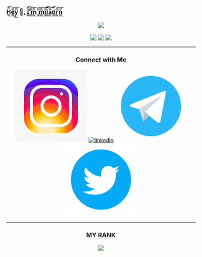 ### H̳̿͟͞e̳̿͟͞y̳̿͟͞ 👋, I̳̿͟͞'̳̿͟͞m̳̿͟͞ ̳̿͟͞m̳̿͟͞i̳̿͟͞l̳̿͟͞a̳̿͟͞d̳̿͟͞r̳̿͟͞n̳̿͟͞

<p align="center">

<img alig src="https://github-readme-quotes.herokuapp.com/quote?theme=slateorange&animation=grow_out_in&layout=churchill&font=Redressed" />
</p>






<p align="center">
  <a href="https://github-profile-summary-cards.vercel.app/api/cards/profile-details?username=miladrn"> <img alig src="https://github-profile-summary-cards.vercel.app/api/cards/profile-details?username=miladrn&theme=github" /></a>
  <a href="https://github-profile-summary-cards.vercel.app/api/cards/most-commit-language?username=miladrn"> <img alig src="https://github-profile-summary-cards.vercel.app/api/cards/most-commit-language?username=miladrn&theme=github" /></a>
  <a href="https://github-readme-stats.vercel.app/api?username=miladrn"> <img alig src="https://github-readme-stats.vercel.app/api?username=miladrn&column=3&margin-w=15&margin-h=15" /></a>
  </p>


<hr>



<div align="center">
    <h3 >Connect with Me</h3>
    <p>
        <a href="https://github.com/miladrn/miladrn/edit/main/README.md"><img title="instagram" alt="instagram" src="img/instagram.gif"/></a>
        <a href="www.linkedin.com/in/milad-rezanezhad"><img title="linkedin" alt="linkedin" src="img/linkedin.gif"/></a>
        <a href="https://t.me/developer_milad"><img title="telegram" alt="telegram" src="img/telegram.gif"/></a>
        <a href="https://twitter.com/Milad_RN_"><img title="twitter" alt="twitter" src="img/twitter.gif"/></a>
        </p>
</div>
<hr>
<h3 align="center" >MY RANK</h3>
<p align="center">
   <img alig src="https://github-profile-trophy.vercel.app/?username=miladrn&column=3&margin-w=15&margin-h=15" />
</p>
